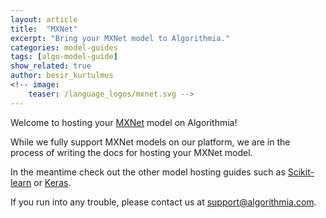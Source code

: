```yaml
---
layout: article
title:  "MXNet"
excerpt: "Bring your MXNet model to Algorithmia."
categories: model-guides
tags: [algo-model-guide]
show_related: true
author: besir_kurtulmus
<!-- image:
    teaser: /language_logos/mxnet.svg -->
---
```


Welcome to hosting your <a href="https://mxnet.incubator.apache.org/">MXNet</a> model on Algorithmia!

While we fully support MXNet models on our platform, we are in the process of writing the docs for hosting your MXNet model.

In the meantime check out the other model hosting guides such as <a href="{{ site.baseurl }}/algorithm-development/model-guides/scikit/">Scikit-learn</a> or <a href="{{ site.baseurl }}/algorithm-development/model-guides/keras/">Keras</a>.

If you run into any trouble, please contact us at <a href="mailto:support@algorithmia.com">support@algorithmia.com</a>.
